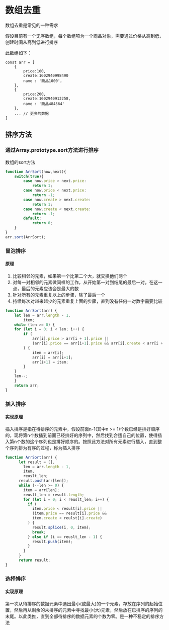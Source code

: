 <!--
 * @Author: YZQ
 * @DeScription: 
 * @Date: 2020-10-17 21:05:44
 * @LastEditors: YZQ
 * @LastEditTime: 2020-10-18 19:17:49
-->
# 数组去重

数组去重是常见的一种需求

假设目前有一个无序数组，每个数组项为一个商品对象，需要通过价格从高到低，创建时间从高到低进行排序

此数组如下：

```javasript
const arr = [
    {
        price:100,
        create:1602940998490
        name : '商品1000'，
    },
    {
        price:200,
        create:1602940913258,
        name : '商品484564'
    },
    ... // 更多的数据
]
```
## 排序方法

### 通过Array.prototype.sort方法进行排序
数组的sort方法

```javascript
function ArrSort(now,next){
    switch(true){
        case now.price > next.price:
            return 1;
        case now.price < next.price:
            return -1;
        case now.create > next.create:
            return 1;
        case now.create < next.create:
            return -1;
        default:
            return 0;
    }
}
arr.sort(ArrSort);
```

### 冒泡排序

#### 原理
1. 比较相邻的元素，如果第一个比第二个大，就交换他们两个
2. 对每一对相邻的元素做同样的工作，从开始第一对到结尾的最后一对。在这一点，最后的元素应该会是最大的数
3. 针对所有的元素重复以上的步骤，除了最后一个
4. 持续每次对越来越少的元素重复上面的步骤，直到没有任何一对数字需要比较

```javascript
function ArrSort(arr) {
    let len = arr.length - 1,
        item;
    while (len >= 0) {
    for (let i = 0; i < len; i++) {
        if (
            arr[i].price > arr[i + 1].price ||
            (arr[i].price == arr[i+1].price && arr[i].create < arr[i + 1].create)
        ) {
            item = arr[i];
            arr[i] = arr[i+1];
            arr[i+1] = item;
        }
    }
    len--;
    }
    return arr;
}
```

### 插入排序

#### 实现原理

插入排序是指在待排序的元素中，假设前面n-1(其中n >= 1)个数已经是排好顺序的，现将第n个数插到前面已经排好的序列中，然后找到合适自己的位置，使得插入第n个数的这个序列也是排好顺序的。按照此方法对所有元素进行插入，直到整个序列排为有序的过程，称为插入排序

```javascript
function ArrSort(arr) {
      let result = [],
        len = arr.length - 1,
        item,
        reuslt_len;
      result.push(arr[len]);
      while (--len >= 0) {
        item = arr[len];
        reuslt_len = result.length;
        for (let i = 0; i < reuslt_len; i++) {
          if (
            item.price < result[i].price ||
            (item.price == result[i].price &&
            item.create < reulst[i].create)
          ) {
            result.splice(i, 0, item);
            break;
          } else if (i == reuslt_len - 1) {
            result.push(item);
          }
        }
      }
      return result;
}
```

### 选择排序

#### 实现原理

第一次从待排序的数据元素中选出最小(或最大)的一个元素，存放在序列的起始位置，然后再从剩余的未排序的元素中寻找最小(大)元素，然后放在已排序的序列的末尾。以此类推，直到全部待排序的数据元素的个数为零。是一种不稳定的排序方法

```javascript

```